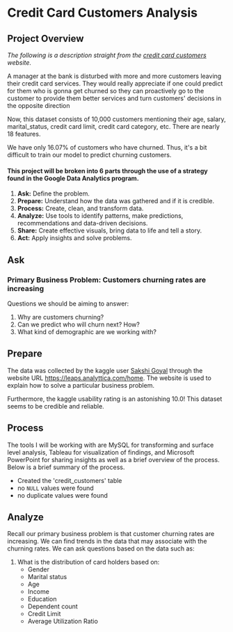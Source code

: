 # Credit Card Customers Analysis

## Project Overview
*The following is a description straight from the [credit card customers](https://www.kaggle.com/sakshigoyal7/credit-card-customers) website.*

A manager at the bank is disturbed with more and more customers leaving their credit card services. They would really appreciate if one could predict for them who is gonna get churned so they can proactively go to the customer to provide them better services and turn customers' decisions in the opposite direction

Now, this dataset consists of 10,000 customers mentioning their age, salary, marital_status, credit card limit, credit card category, etc. There are nearly 18 features.

We have only 16.07% of customers who have churned. Thus, it's a bit difficult to train our model to predict churning customers.

#### This project will be broken into 6 parts through the use of a strategy found in the Google Data Analytics program.
1. **Ask:** Define the problem.
2. **Prepare:** Understand how the data was gathered and if it is credible.
3. **Process:** Create, clean, and transform data.
4. **Analyze:** Use tools to identify patterns, make predictions, recommendations and data-driven decisions.
5. **Share:** Create effective visuals, bring data to life and tell a story.
6. **Act:** Apply insights and solve problems.

## Ask
### **Primary Business Problem: Customers churning rates are increasing**
Questions we should be aiming to answer:

1. Why are customers churning?
2. Can we predict who will churn next? How?
3. What kind of demographic are we working with?

## Prepare
The data was collected by the kaggle user [Sakshi Goyal](https://www.kaggle.com/sakshigoyal7) through the website URL https://leaps.analyttica.com/home. The website is used to explain how to solve a particular business problem.

Furthermore, the kaggle usability rating is an astonishing 10.0! This dataset seems to be credible and reliable.

## Process
The tools I will be working with are MySQL for transforming and surface level analysis, Tableau for visualization of findings, and Microsoft PowerPoint for sharing insights as well as a brief overview of the process. Below is a brief summary of the process.

- Created the 'credit_customers' table
- no ```NULL``` values were found
- no duplicate values were found

## Analyze
Recall our primary business problem is that customer churning rates are increasing. We can find trends in the data that may associate with the churning rates. We can ask questions based on the data such as:

1. What is the distribution of card holders based on:
   - Gender
   - Marital status
   - Age
   - Income
   - Education
   - Dependent count
   - Credit Limit
   - Average Utilization Ratio
